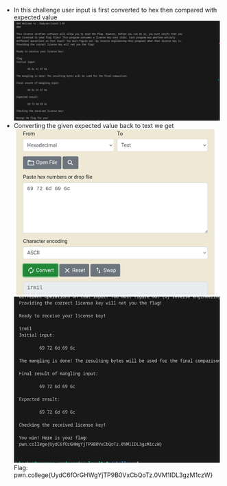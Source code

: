 - In this challenge user input is first converted to hex then compared with expected value
![alt text](image.png)
- Converting the given expected value back to text we get 
![alt text](image-1.png)
![alt text](image-2.png)
Flag:
pwn.college{UydC6fOrGHWgYjTP9B0VxCbQoTz.0VM1IDL3gzM1czW}